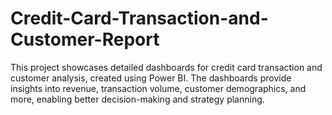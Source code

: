 # Credit-Card-Transaction-and-Customer-Report
This project showcases detailed dashboards for credit card transaction and customer analysis, created using Power BI. The dashboards provide insights into revenue, transaction volume, customer demographics, and more, enabling better decision-making and strategy planning.
